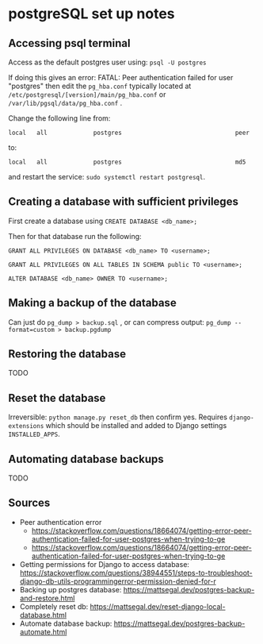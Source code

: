# postgreSQL set up notes

## Accessing psql terminal
Access as the default postgres user using: 
`psql -U postgres`  

If doing this gives an error: FATAL: Peer authentication failed for user "postgres" then edit the `pg_hba.conf` typically located at `/etc/postgresql/[version]/main/pg_hba.conf` or `/var/lib/pgsql/data/pg_hba.conf` . 

Change the following line from: 

`local   all             postgres                                peer`

to:

`local   all             postgres                                md5`

and restart the service:
`sudo systemctl restart postgresql`.

## Creating a database with sufficient privileges 
First create a database using `CREATE DATABASE <db_name>;`

Then for that database run the following:

`GRANT ALL PRIVILEGES ON DATABASE <db_name> TO <username>;`

`GRANT ALL PRIVILEGES ON ALL TABLES IN SCHEMA public TO <username>;`

`ALTER DATABASE <db_name> OWNER TO <username>; `

## Making a backup of the database
Can just do `pg_dump > backup.sql` , or can compress output: `pg_dump --format=custom > backup.pgdump`

## Restoring the database
TODO

## Reset the database
Irreversible: `python manage.py reset_db` then confirm yes. Requires `django-extensions` which should be installed and added to Django settings `INSTALLED_APPS`.

## Automating database backups
TODO

## Sources
- Peer authentication error
    - https://stackoverflow.com/questions/18664074/getting-error-peer-authentication-failed-for-user-postgres-when-trying-to-ge
    - https://stackoverflow.com/questions/18664074/getting-error-peer-authentication-failed-for-user-postgres-when-trying-to-ge
- Getting permissions for Django to access database: https://stackoverflow.com/questions/38944551/steps-to-troubleshoot-django-db-utils-programmingerror-permission-denied-for-r
- Backing up postgres database: https://mattsegal.dev/postgres-backup-and-restore.html 
- Completely reset db: https://mattsegal.dev/reset-django-local-database.html 
- Automate database backup: https://mattsegal.dev/postgres-backup-automate.html